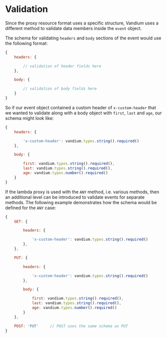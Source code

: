 # Validation

Since the proxy resource format uses a specific structure, Vandium uses a different method to validate data members inside the `event` object.

The schema for validating `headers` and `body` sections of the event would use the following format:

```js
{
    headers: {

        // validation of header fields here
    },

    body: {

        // validation of body fields here
    }
}
```

So if our event object contained a custom header of `x-custom-header` that we wanted to validate along with a body object with `first`,
`last` and `age`, our schema might look like:

```js
{
    headers: {

        'x-custom-header': vandium.types.string().required()
    },

    body: {

        first: vandium.types.string().required(),
        last: vandium.types.string().required(),
        age: vandium.types.number().required()
    }
}
```

If the lambda proxy is used with the `ANY` method, i.e. various methods, then an additional level can be introduced to validate events for separate
methods. The following example demonstrates how the schema would be defined for the `ANY` case:

```js
{
    GET: {

        headers: {

            'x-custom-header': vandium.types.string().required()
        },
    },

    PUT: {

        headers: {

            'x-custom-header': vandium.types.string().required()
        },

        body: {

            first: vandium.types.string().required(),
            last: vandium.types.string().required(),
            age: vandium.types.number().required()
        }
    },

    POST: 'PUT'     // POST uses the same schema as PUT
}
```
